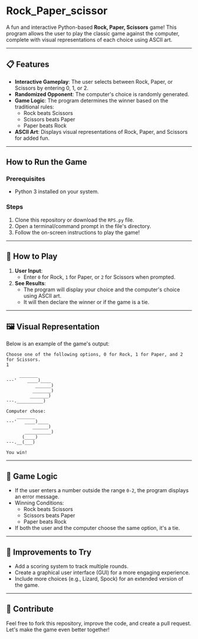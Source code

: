 # Rock_Paper_scissor

A fun and interactive Python-based **Rock, Paper, Scissors** game! This program allows the user to play the classic game against the computer, complete with visual representations of each choice using ASCII art.

---

## 📋 Features

- **Interactive Gameplay**: The user selects between Rock, Paper, or Scissors by entering 0, 1, or 2.
- **Randomized Opponent**: The computer's choice is randomly generated.
- **Game Logic**: The program determines the winner based on the traditional rules:
  - Rock beats Scissors
  - Scissors beats Paper
  - Paper beats Rock
- **ASCII Art**: Displays visual representations of Rock, Paper, and Scissors for added fun.

---

## How to Run the Game

### Prerequisites
- Python 3 installed on your system.

### Steps
1. Clone this repository or download the `RPS.py` file.
2. Open a terminal/command prompt in the file's directory.
3. Follow the on-screen instructions to play the game!

---

## 📖 How to Play

1. **User Input**:  
   - Enter `0` for Rock, `1` for Paper, or `2` for Scissors when prompted.
2. **See Results**:  
   - The program will display your choice and the computer's choice using ASCII art.
   - It will then declare the winner or if the game is a tie.

---

## 🖼️ Visual Representation

Below is an example of the game's output:

```
Choose one of the following options, 0 for Rock, 1 for Paper, and 2 for Scissors. 
1

     _______
---'    ____)____
           ______)
          _______)
         _______)
---.__________)

Computer chose:
    _______
---'   ____)____
          ______)
       __________)
      (____)
---.__(___)

You win!
```

---

## 🤔 Game Logic

- If the user enters a number outside the range `0-2`, the program displays an error message.
- Winning Conditions:
  - Rock beats Scissors
  - Scissors beats Paper
  - Paper beats Rock
- If both the user and the computer choose the same option, it's a tie.

---

## 🚀 Improvements to Try
- Add a scoring system to track multiple rounds.
- Create a graphical user interface (GUI) for a more engaging experience.
- Include more choices (e.g., Lizard, Spock) for an extended version of the game.

---

## 🙌 Contribute

Feel free to fork this repository, improve the code, and create a pull request. Let's make the game even better together!

